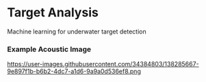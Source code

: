 # Target Analysis
Machine learning for underwater target detection

### Example Acoustic Image

https://user-images.githubusercontent.com/34384803/138285667-9e897f1b-b6b2-4dc7-a1d6-9a9a0d536ef8.png 

